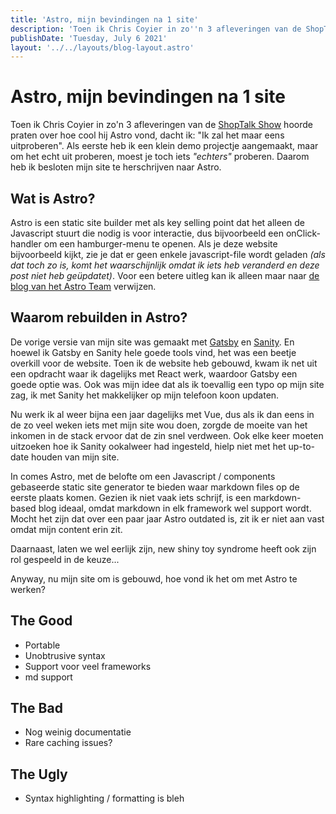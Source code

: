 ```yaml
---
title: 'Astro, mijn bevindingen na 1 site'
description: 'Toen ik Chris Coyier in zo''n 3 afleveringen van de ShopTalk Show hoorde praten over Astro, dacht ik: "Ik zal het maar eens uitproberen". Als eerste heb ik een klein demo projectje aangemaakt, maar om het echt uit proberen, moest je toch iets "echters" proberen. Daarom heb ik besloten mijn site te herschrijven naar Astro.'
publishDate: 'Tuesday, July 6 2021'
layout: '../../layouts/blog-layout.astro'
---
```


# Astro, mijn bevindingen na 1 site

Toen ik Chris Coyier in zo'n 3 afleveringen van de [ShopTalk Show](https://shoptalkshow.com/) hoorde praten over hoe cool hij Astro vond, dacht ik: "Ik zal het maar eens uitproberen". Als eerste heb ik een klein demo projectje aangemaakt, maar om het echt uit proberen, moest je toch iets _"echters"_ proberen. Daarom heb ik besloten mijn site te herschrijven naar Astro.

## Wat is Astro?

Astro is een static site builder met als key selling point dat het alleen de Javascript stuurt die nodig is voor interactie, dus bijvoorbeeld een onClick-handler om een hamburger-menu te openen. Als je deze website bijvoorbeeld kijkt, zie je dat er geen enkele javascript-file wordt geladen _(als dat toch zo is, komt het waarschijnlijk omdat ik iets heb veranderd en deze post niet heb geüpdatet)_. Voor een betere uitleg kan ik alleen maar naar [de blog van het Astro Team](https://astro.build/blog/introducing-astro) verwijzen.

## Waarom rebuilden in Astro?

De vorige versie van mijn site was gemaakt met [Gatsby](https://www.gatsbyjs.com/) en [Sanity](https://www.sanity.io/). En hoewel ik Gatsby en Sanity hele goede tools vind, het was een beetje overkill voor de website. Toen ik de website heb gebouwd, kwam ik net uit een opdracht waar ik dagelijks met React werk, waardoor Gatsby een goede optie was. Ook was mijn idee dat als ik toevallig een typo op mijn site zag, ik met Sanity het makkelijker op mijn telefoon koon updaten.

Nu werk ik al weer bijna een jaar dagelijks met Vue, dus als ik dan eens in de zo veel weken iets met mijn site wou doen, zorgde de moeite van het inkomen in de stack ervoor dat de zin snel verdween. Ook elke keer moeten uitzoeken hoe ik Sanity ookalweer had ingesteld, hielp niet met het up-to-date houden van mijn site.

In comes Astro, met de belofte om een Javascript / components gebaseerde static site generator te bieden waar markdown files op de eerste plaats komen. Gezien ik niet vaak iets schrijf, is een markdown-based blog ideaal, omdat markdown in elk framework wel support wordt. Mocht het zijn dat over een paar jaar Astro outdated is, zit ik er niet aan vast omdat mijn content erin zit.

Daarnaast, laten we wel eerlijk zijn, new shiny toy syndrome heeft ook zijn rol gespeeld in de keuze...

Anyway, nu mijn site om is gebouwd, hoe vond ik het om met Astro te werken?

## The Good

- Portable
- Unobtrusive syntax
- Support voor veel frameworks
- md support

## The Bad

- Nog weinig documentatie
- Rare caching issues?

## The Ugly

- Syntax highlighting / formatting is bleh
